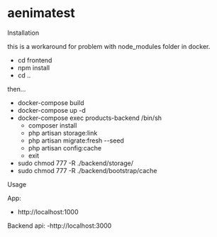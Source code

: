 # aenimatest

Installation

this is a workaround for problem with node_modules folder in docker.
- cd frontend
- npm install
- cd ..

then...
- docker-compose build
- docker-compose up -d
- docker-compose exec products-backend /bin/sh
    - composer install
    - php artisan storage:link
    - php artisan migrate:fresh --seed
    - php artisan config:cache
    - exit
- sudo chmod 777 -R ./backend/storage/
- sudo chmod 777 -R ./backend/bootstrap/cache


Usage

App:
- http://localhost:1000

Backend api:
-http://localhost:3000